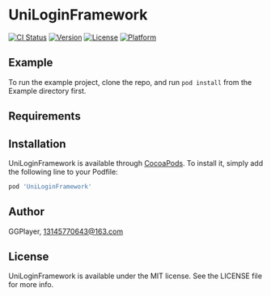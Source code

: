# UniLoginFramework

[![CI Status](https://img.shields.io/travis/GGPlayer/UniLoginFramework.svg?style=flat)](https://travis-ci.org/GGPlayer/UniLoginFramework)
[![Version](https://img.shields.io/cocoapods/v/UniLoginFramework.svg?style=flat)](https://cocoapods.org/pods/UniLoginFramework)
[![License](https://img.shields.io/cocoapods/l/UniLoginFramework.svg?style=flat)](https://cocoapods.org/pods/UniLoginFramework)
[![Platform](https://img.shields.io/cocoapods/p/UniLoginFramework.svg?style=flat)](https://cocoapods.org/pods/UniLoginFramework)

## Example

To run the example project, clone the repo, and run `pod install` from the Example directory first.

## Requirements

## Installation

UniLoginFramework is available through [CocoaPods](https://cocoapods.org). To install
it, simply add the following line to your Podfile:

```ruby
pod 'UniLoginFramework'
```

## Author

GGPlayer, 13145770643@163.com

## License

UniLoginFramework is available under the MIT license. See the LICENSE file for more info.
